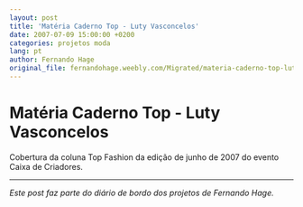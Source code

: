 ```yaml
---
layout: post
title: 'Matéria Caderno Top - Luty Vasconcelos'
date: 2007-07-09 15:00:00 +0200
categories: projetos moda
lang: pt
author: Fernando Hage
original_file: fernandohage.weebly.com/Migrated/materia-caderno-top-luty-vasconcelos.html
---
```


# Matéria Caderno Top - Luty Vasconcelos

Cobertura da coluna Top Fashion da edição de junho de 2007 do evento Caixa de Criadores.

---

*Este post faz parte do diário de bordo dos projetos de Fernando Hage.*